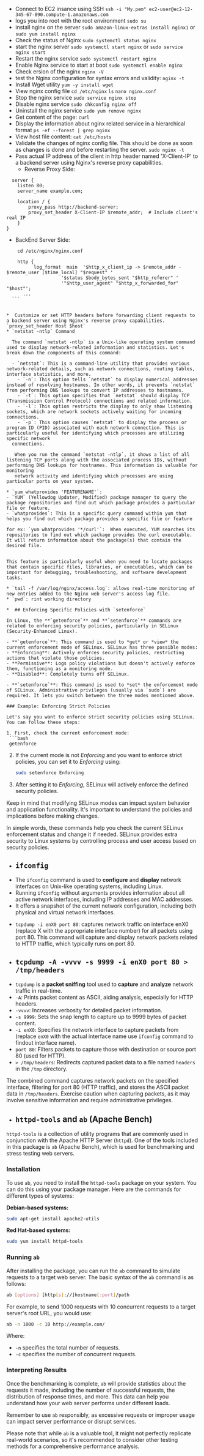 * Connect to EC2 insance using SSH
  `ssh -i "My.pem" ec2-user@ec2-12-345-67-890.compute-1.amazonaws.com`
*  logs you into root with the root environment `sudo su`
*  install nginx on the server `sudo amazon-linux-extras install nginx1` or `sudo yum install nginx`
*  Check the status of Nginx `sudo systemctl status nginx`
*  start the nginx server `sudo systemctl start nginx` or `sudo service nginx start`
*  Restart the nginx service `sudo systemctl restart nginx`
*  Enable Nginx service to start at boot `sudo systemctl enable nginx`
*  Check ersion of the nginx `nginx -V`
*  test the Nginx configuration for syntax errors and validity: `nginx -t`
*  Install Wget utility `yum -y install wget`
*  View nginx config file `cd /etc/nginx` `ls` `nano nginx.conf`
*  Stop the nginx service `sudo service nginx stop`
*  Disable nginx service `sudo chkconfig nginx off`
*  Uninstall the nginx service `sudo yum remove nginx`
*  Get content of the page: `curl `
*  Display the information about nginx related service in a hierarchical format `ps -ef --forest | grep nginx`
*  View host file content: `cat /etc/hosts`
*  Validate the changes of nginx config file. This should be done as soon as changes is done and before restarting the server. `sudo nginx -t`
*  Pass actual IP address of the client in http header named 'X-Client-IP' to a backend server using Nginx's reverse proxy capabilities.
   * Reverse Proxy Side:
     
```nginx
  server {
    listen 80;
    server_name example.com;

    location / {
        proxy_pass http://backend-server;
        proxy_set_header X-Client-IP $remote_addr;  # Include client's real IP
    }
}
```
  * BackEnd Server Side:
  ```nginx
      cd /etc/nginx/nginx.conf

      http {
            log_format  main  '$http_x_client_ip -> $remote_addr - $remote_user [$time_local] "$request" '
                      '$status $body_bytes_sent "$http_referer" '
                      '"$http_user_agent" "$http_x_forwarded_for" "$host"';
        ...
    ```


*  Customize or set HTTP headers before forwarding client requests to a backend server using Nginx's reverse proxy capabilities. `proxy_set_header Host $host`
* `netstat -ntlp` Command

    The command `netstat -ntlp` is a Unix-like operating system command used to display network-related information and statistics. Let's break down the components of this command:

    - `netstat`: This is a command-line utility that provides various network-related details, such as network connections, routing tables, interface statistics, and more.
      - `-n`: This option tells `netstat` to display numerical addresses instead of resolving hostnames. In other words, it prevents `netstat` from performing DNS lookups to convert IP addresses to hostnames.
      - `-t`: This option specifies that `netstat` should display TCP (Transmission Control Protocol) connections and related information.
      - `-l`: This option restricts the display to only show listening sockets, which are network sockets actively waiting for incoming connections.
      - `-p`: This option causes `netstat` to display the process or program ID (PID) associated with each network connection. This is particularly useful for identifying which processes are utilizing specific network 
    connections.

     When you run the command `netstat -ntlp`, it shows a list of all listening TCP ports along with the associated process IDs, without performing DNS lookups for hostnames. This information is valuable for monitoring 
     network activity and identifying which processes are using particular ports on your system.

* `yum whatprovides 'FEATURENAME'`:
  - `YUM` (Yellowdog Updater, Modified) package manager to query the package repositories and find out which package provides a particular file or feature.
  - `whatprovides`: This is a specific query command within yum that helps you find out which package provides a specific file or feature

  for ex: `yum whatprovides '*/curl'`:  When executed, YUM searches its repositories to find out which package provides the curl executable. It will return information about the package(s) that contain the desired file. 

 
  This feature is particularly useful when you need to locate packages that contain specific files, libraries, or executables, which can be important for debugging, troubleshooting, and software development tasks.

* `tail -f /var/log/nginx/access.log`: allows real-time monitoring of new entries added to the Nginx web server's access log file.
* `pwd`: rint working directory

*  ## Enforcing Specific Policies with `setenforce`

In Linux, the **`getenforce`** and **`setenforce`** commands are related to enforcing security policies, particularly in SELinux (Security-Enhanced Linux).

- **`getenforce`**: This command is used to *get* or *view* the current enforcement mode of SELinux. SELinux has three possible modes:
  - **Enforcing**: Actively enforces security policies, restricting actions that violate those policies.
  - **Permissive**: Logs policy violations but doesn't actively enforce them, functioning as a monitoring mode.
  - **Disabled**: Completely turns off SELinux.

- **`setenforce`**: This command is used to *set* the enforcement mode of SELinux. Administrative privileges (usually via `sudo`) are required. It lets you switch between the three modes mentioned above.

### Example: Enforcing Strict Policies

Let's say you want to enforce strict security policies using SELinux. You can follow these steps:

1. First, check the current enforcement mode:
   ```bash
   getenforce
   ```

2. If the current mode is not *Enforcing* and you want to enforce strict policies, you can set it to *Enforcing* using:
   ```bash
   sudo setenforce Enforcing
   ```

3. After setting it to *Enforcing*, SELinux will actively enforce the defined security policies.

Keep in mind that modifying SELinux modes can impact system behavior and application functionality. It's important to understand the policies and implications before making changes.

In simple words, these commands help you check the current SELinux enforcement status and change it if needed. SELinux provides extra security to Linux systems by controlling process and user access based on security policies.


*  ## `ifconfig`

- The `ifconfig` command is used to **configure** and **display** network interfaces on Unix-like operating systems, including Linux.
- Running `ifconfig` without arguments provides information about all active network interfaces, including IP addresses and MAC addresses.
- It offers a snapshot of the current network configuration, including both physical and virtual network interfaces.


* `tcpdump -i enX0 port 80`: captures network traffic on interface enX0 (replace X with the appropriate interface number) for all packets using port 80. This command will capture and display network packets related to HTTP traffic, which typically runs on port 80.


*  ## `tcpdump -A -vvvv -s 9999 -i enX0 port 80 > /tmp/headers`

- `tcpdump` is a **packet sniffing** tool used to **capture** and **analyze** network traffic in real-time.
- `-A`: Prints packet content as ASCII, aiding analysis, especially for HTTP headers.
- `-vvvv`: Increases verbosity for detailed packet information.
- `-s 9999`: Sets the snap length to capture up to 9999 bytes of packet content.
- `-i enX0`: Specifies the network interface to capture packets from (replace `enX0` with the actual interface name use `ifconfig` command to findout interface name).
- `port 80`: Filters packets to capture those with destination or source port 80 (used for HTTP).
- `> /tmp/headers`: Redirects captured packet data to a file named `headers` in the `/tmp` directory.

The combined command captures network packets on the specified interface, filtering for port 80 (HTTP traffic), and stores the ASCII packet data in `/tmp/headers`. Exercise caution when capturing packets, as it may involve sensitive information and require administrative privileges.

* ## `httpd-tools` and `ab` (Apache Bench)

`httpd-tools` is a collection of utility programs that are commonly used in conjunction with the Apache HTTP Server (`httpd`). One of the tools included in this package is `ab` (Apache Bench), which is used for benchmarking and stress testing web servers.

### Installation

To use `ab`, you need to install the `httpd-tools` package on your system. You can do this using your package manager. Here are the commands for different types of systems:

**Debian-based systems:**
```sh
sudo apt-get install apache2-utils
```

**Red Hat-based systems:**
```sh
sudo yum install httpd-tools
```

### Running `ab`

After installing the package, you can run the `ab` command to simulate requests to a target web server. The basic syntax of the `ab` command is as follows:

```sh
ab [options] [http[s]://]hostname[:port]/path
```

For example, to send 1000 requests with 10 concurrent requests to a target server's root URL, you would use:

```sh
ab -n 1000 -c 10 http://example.com/
```

Where:
- `-n` specifies the total number of requests.
- `-c` specifies the number of concurrent requests.

### Interpreting Results

Once the benchmarking is complete, `ab` will provide statistics about the requests it made, including the number of successful requests, the distribution of response times, and more. This data can help you understand how your web server performs under different loads.

Remember to use `ab` responsibly, as excessive requests or improper usage can impact server performance or disrupt services.

Please note that while `ab` is a valuable tool, it might not perfectly replicate real-world scenarios, so it's recommended to consider other testing methods for a comprehensive performance analysis.



  

